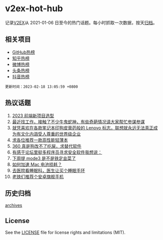 # v2ex-hot-hub

 记录[V2EX](https://www.v2ex.com/)从 2021-01-06 日至今的热门话题。每小时抓取一次数据，按天[归档](archives)。
 
 ## 相关项目

- [GitHub热榜](https://github.com/snaildev/github-hot-hub)
- [知乎热榜](https://github.com/snaildev/zhihu-hot-hub)
- [微博热榜](https://github.com/snaildev/weibo-hot-hub)
- [头条热榜](https://github.com/snaildev/toutiao-hot-hub)
- [抖音热榜](https://github.com/snaildev/douyin-hot-hub)


 `更新时间：2023-02-18 13:05:59 +0800`

## 热议话题

1. [2023 前端新项目选型](https://www.v2ex.com/t/916984)
1. [最近找工作，接触了不少牛鬼蛇神，有些奇葩情况请大家帮忙参谋参谋](https://www.v2ex.com/t/916932)
1. [就凭喜欢在各款笔记本印狗皮膏药般的 Lenovo 标志，联想就永远无法真正成为有文化内涵受人尊重的世界级企业](https://www.v2ex.com/t/916980)
1. [求各位推荐一款高性能轻薄本](https://www.v2ex.com/t/917060)
1. [360 真是狗改不了吃屎，求替代软件](https://www.v2ex.com/t/916963)
1. [有感于论坛里挺多程序员寻求安全软件我想说：](https://www.v2ex.com/t/916977)
1. [下周提 mode3 是不是铁定韭菜了](https://www.v2ex.com/t/916931)
1. [如何加速 Mac 电池损耗？](https://www.v2ex.com/t/916952)
1. [去医院看睡眠科，医生让买个睡眠手环](https://www.v2ex.com/t/916941)
1. [老铁们推荐个安卓旗舰手机](https://www.v2ex.com/t/916998)

## 历史归档

[archives](archives)

## License

See the [LICENSE](LICENSE) file for license rights and limitations (MIT).
